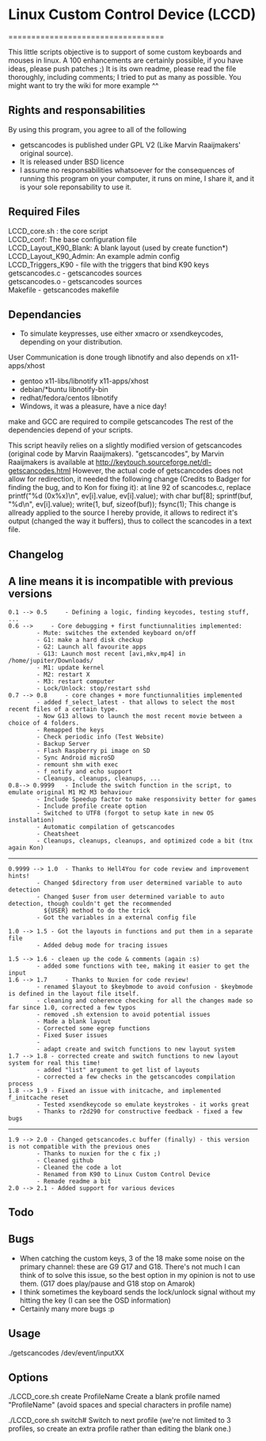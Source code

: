# Linux Custom Control Device (LCCD)
==================================

This little scripts objective is to support of some custom keyboards and mouses in linux.
A 100 enhancements are certainly possible, if you have ideas, please push patches ;)
It is its own readme, please read the file thoroughly, including comments; I tried to put as many as possible.
You might want to try the wiki for more example ^^

## Rights and responsabilities 

By using this program, you agree to all of the following
- getscancodes is published under GPL V2 (Like Marvin Raaijmakers' original source).  
- It is released under BSD licence
- I assume no responsabilities whatsoever for the consequences of running this program on your computer, it runs on mine, I share it, and it is your sole reponsability to use it.

## Required Files
LCCD_core.sh : the core script<br />
LCCD_conf: The base configuration file<br />
LCCD_Layout_K90_Blank: A blank layout (used by create function*)<br />
LCCD_Layout_K90_Admin: An example admin config<br />
LCCD_Triggers_K90 - file with the triggers that bind K90 keys<br />
getscancodes.c - getscancodes sources<br />
getscancodes.o - getscancodes sources<br />
Makefile - getscancodes makefile<br />

## Dependancies

  - To simulate keypresses, use either xmacro or xsendkeycodes, depending on your distribution.
  
User Communication is done trough libnotify and also depends on x11-apps/xhost
  - gentoo x11-libs/libnotify x11-apps/xhost
  - debian/*buntu libnotify-bin
  - redhat/fedora/centos libnotify
  - Windows, it was a pleasure, have a nice day!

make and GCC are required to compile getscancodes
The rest of the dependencies depend of your scripts.

This script heavily relies on a slightly modified version of getscancodes (original code by Marvin Raaijmakers).
"getscancodes", by Marvin Raaijmakers is available at http://keytouch.sourceforge.net/dl-getscancodes.html
However, the actual code of getscancodes does not allow for redirection, it needed the following change (Credits to Badger for finding the bug, and to Kon for fixing it): 
at line 92 of scancodes.c, replace 
	printf("%d (0x%x)\n", ev[i].value, ev[i].value);
with
	char buf[8]; sprintf(buf, "%d\n", ev[i].value); write(1, buf, sizeof(buf)); fsync(1);
This change is allready applied to the source I hereby provide, it allows to redirect it's output (changed the way it buffers), thus to collect the scancodes in a text file.

## Changelog
A line means it is incompatible with previous versions
-----------------------------------------------
	0.1 --> 0.5  	- Defining a logic, finding keycodes, testing stuff, ...
	0.6 -->		- Core debugging + first functiunnalities implemented:
			- Mute: switches the extended keyboard on/off
	  		- G1: make a hard disk checkup
			- G2: Launch all favourite apps
			- G13: Launch most recent [avi,mkv,mp4] in /home/jupiter/Downloads/
			- M1: update kernel
			- M2: restart X
			- M3: restart computer
			- Lock/Unlock: stop/restart sshd
	0.7 --> 0.8 	- core changes + more functiunnalities implemented
			- added f_select_latest - that allows to select the most recent files of a certain type.
			- Now G13 allows to launch the most recent movie between a choice of 4 folders.
			- Remapped the keys
			- Check periodic info (Test Website)
			- Backup Server
			- Flash Raspberry pi image on SD
			- Sync Android microSD
			- remount shm with exec
			- f_notify and echo support
			- Cleanups, cleanups, cleanups, ... 
	0.8--> 0.9999 	- Include the switch function in the script, to emulate original M1 M2 M3 behaviour
			- Include Speedup factor to make responsivity better for games
			- Include profile create option
			- Switched to UTF8 (forgot to setup kate in new OS installation)
			- Automatic compilation of getscancodes
			- Cheatsheet
			- Cleanups, cleanups, cleanups, and optimized code a bit (tnx again Kon)
-----------------------------------------------
	0.9999 --> 1.0	- Thanks to Hell4You for code review and improvement hints!
			- Changed $directory from user determined variable to auto detection
			- Changed $user from user determined variable to auto detection, though couldn't get the recommended 
			  ${USER} method to do the trick
			- Got the variables in a external config file

	1.0 --> 1.5	- Got the layouts in functions and put them in a separate file
			- Added debug mode for tracing issues

	1.5 --> 1.6	- cleaen up the code & comments (again :s)
			- added some functions with tee, making it easier to get the input
	1.6 --> 1.7     - Thanks to Nuxien for code review!
			- renamed $layout to $keybmode to avoid confusion - $keybmode is defined in the layout file itself.
			- cleaning and coherence checking for all the changes made so far since 1.0, corrected a few typos
			- removed .sh extension to avoid potential issues
			- Made a blank layout
			- Corrected some egrep functions
			- Fixed $user issues
			- 
			- adapt create and switch functions to new layout system
	1.7 --> 1.8	- corrected create and switch functions to new layout system for real this time!
			- added "list" argument to get list of layouts
			- corrected a few checks in the getscancodes compilation process
	1.8 --> 1.9	- Fixed an issue with initcache, and implemented f_initcache reset
			- Tested xsendkeycode so emulate keystrokes - it works great 
			- Thanks to r2d290 for constructive feedback - fixed a few bugs
-----------------------------------------------
	1.9 --> 2.0	- Changed getscancodes.c buffer (finally) - this version is not compatible with the previous ones
			- Thanks to nuxien for the c fix ;)
			- Cleaned github
			- Cleaned the code a lot
			- Renamed from K90 to Linux Custom Control Device
			- Remade readme a bit
	2.0 --> 2.1	- Added support for various devices

## Todo 


## Bugs 

- When catching the custom keys, 3 of the 18 make some noise on the primary channel: these are G9 G17 and G18.  There's not much I can think of to solve this issue, so the best option in my opinion is not to use them. (G17 does play/pause and G18 stop on Amarok)
- I think sometimes the keyboard sends the lock/unlock signal without my hitting the key (I can see the OSD information)
- Certainly many more bugs :p

## Usage 

./getscancodes /dev/event/inputXX

## Options

./LCCD_core.sh create ProfileName 
Create a blank profile named "ProfileName" (avoid spaces and special characters in profile name)

./LCCD_core.sh switch# 
Switch to next profile (we're not limited to 3 profiles, so create an extra profile rather than editing the blank one.)
